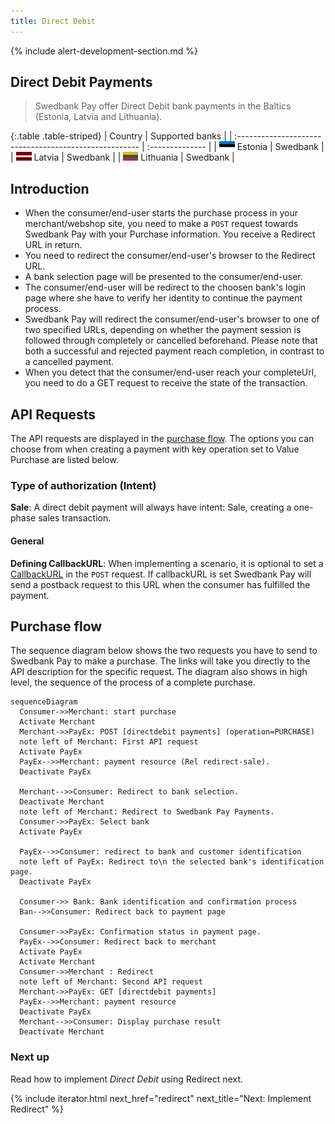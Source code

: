 ```yaml
---
title: Direct Debit
---
```


{% include alert-development-section.md %}

## Direct Debit Payments

>Swedbank Pay offer Direct Debit bank payments in the Baltics
(Estonia, Latvia and Lithuania).

{:.table .table-striped}
| Country                                                | Supported banks |
| :----------------------------------------------------- | :-------------- |
| ![Estonia](/assets/img/estonia-flag.png) Estonia       | Swedbank        |
| ![Latvia](/assets/img/latvia-flag.png) Latvia          | Swedbank        |
| ![Lithuania](/assets/img/lithuania-flag.png) Lithuania | Swedbank        |

## Introduction

* When the consumer/end-user starts the purchase process in your
  merchant/webshop site, you need to make a `POST` request towards Swedbank Pay
  with your Purchase information. You receive a Redirect URL in return.
* You need to redirect the consumer/end-user's browser to the Redirect URL.
* A bank selection page will be presented to the consumer/end-user.
* The consumer/end-user will be redirect to the choosen bank's login page
  where she have to verify her identity to continue the payment process.
* Swedbank Pay will redirect the consumer/end-user's browser to one of two
  specified URLs, depending on whether the payment session is followed through
  completely or cancelled beforehand.
  Please note that both a successful and rejected payment reach completion,
  in contrast to a cancelled payment.
* When you detect that the consumer/end-user reach your completeUrl,
  you need to do a GET request to receive the state of the transaction.

## API Requests

The API requests are displayed in the [purchase flow](#purchase-flow).
The options you can choose from when creating a payment with key operation set
to Value Purchase are listed below.

### Type of authorization (Intent)

**Sale**: A direct debit payment will always have intent: Sale, creating a
one-phase sales transaction.

#### General

**Defining CallbackURL**: When implementing a scenario, it is optional to
set a [CallbackURL][callbackurl-reference] in the `POST` request.
If callbackURL is set Swedbank Pay will send a postback request to this URL
when the consumer has fulfilled the payment.

## Purchase flow

The sequence diagram below shows the two requests you have to send to
Swedbank Pay to make a purchase.
The links will take you directly to the API
description for the specific request.
The diagram also shows in high level, the sequence of the process of a
complete purchase.

```mermaid
sequenceDiagram
  Consumer->>Merchant: start purchase
  Activate Merchant
  Merchant->>PayEx: POST [directdebit payments] (operation=PURCHASE)
  note left of Merchant: First API request
  Activate PayEx
  PayEx-->>Merchant: payment resource (Rel redirect-sale).
  Deactivate PayEx

  Merchant-->>Consumer: Redirect to bank selection.
  Deactivate Merchant
  note left of Merchant: Redirect to Swedbank Pay Payments.
  Consumer->>PayEx: Select bank
  Activate PayEx

  PayEx-->>Consumer: redirect to bank and customer identification
  note left of PayEx: Redirect to\n the selected bank's identification page.
  Deactivate PayEx

  Consumer->> Bank: Bank identification and confirmation process
  Ban-->>Consumer: Redirect back to payment page

  Consumer->>PayEx: Confirmation status in payment page.
  PayEx-->>Consumer: Redirect back to merchant
  Activate PayEx
  Activate Merchant
  Consumer->>Merchant : Redirect
  note left of Merchant: Second API request
  Merchant->>PayEx: GET [directdebit payments]
  PayEx-->>Merchant: payment resource
  Deactivate PayEx
  Merchant-->>Consumer: Display purchase result
  Deactivate Merchant
```

### Next up

Read how to implement _Direct Debit_ using Redirect next.

{% include iterator.html next_href="redirect"
                         next_title="Next: Implement Redirect" %}

[callbackurl-reference]: /payments/direct-debit/other-features#callback
